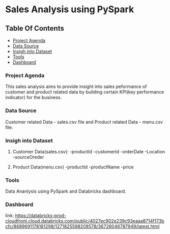 # Sales Analysis using PySpark

## Table Of Contents
- [Project Agenda](#Project-Agenda)
- [Data Source](#Data-Source)
- [Insigh into Dataset](#Insigh-into-Dataset)
- [Tools](#tools)
- [Dashboard](#dashboard)

### Project Agenda
This sales analysis aims to provide insight into sales peformance of customer and product related data by building certain KPI(key performance indicator) for the business.

### Data Source
Customer related Data - sales.csv file and Product related Data - menu.csv file.

### Insigh into Dataset
1) Customer Data(sales.csv):
-productId
-customerId
-orderDate
-Location
-sourceOreder

2) Product Data(menu.csv)
-productId
-productName
-price

### Tools
Data Ananlysis using PySpark and Databricks dashboard.

### Dashboard
link:
https://databricks-prod-cloudfront.cloud.databricks.com/public/4027ec902e239c93eaaa8714f173bcfc/8689691178181298/1271825598208578/36726046787949/latest.html


